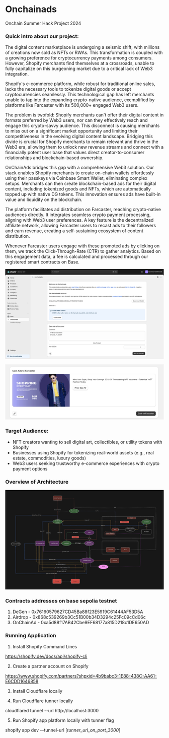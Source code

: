# Onchainads

Onchain Summer Hack Project 2024

### Quick intro about our project:

The digital content marketplace is undergoing a seismic shift, with millions of creations now sold as NFTs or RWAs. This transformation is coupled with a growing preference for cryptocurrency payments among consumers. However, Shopify merchants find themselves at a crossroads, unable to fully capitalize on this burgeoning market due to a critical lack of Web3 integration.

Shopify's e-commerce platform, while robust for traditional online sales, lacks the necessary tools to tokenize digital goods or accept cryptocurrencies seamlessly. This technological gap has left merchants unable to tap into the expanding crypto-native audience, exemplified by platforms like Farcaster with its 500,000+ engaged Web3 users.

The problem is twofold: Shopify merchants can't offer their digital content in formats preferred by Web3 users, nor can they effectively reach and engage this crypto-savvy audience. This disconnect is causing merchants to miss out on a significant market opportunity and limiting their competitiveness in the evolving digital content landscape. Bridging this divide is crucial for Shopify merchants to remain relevant and thrive in the Web3 era, allowing them to unlock new revenue streams and connect with a financially potent user base that values direct creator-to-consumer relationships and blockchain-based ownership.

OnChainAds bridges this gap with a comprehensive Web3 solution. Our stack enables Shopify merchants to create on-chain wallets effortlessly using their passkeys via Coinbase Smart Wallet, eliminating complex setups. Merchants can then create blockchain-based ads for their digital content, including tokenized goods and NFTs, which are automatically topped up with native DG tokens. This innovation ensures ads have built-in value and liquidity on the blockchain.

The platform facilitates ad distribution on Farcaster, reaching crypto-native audiences directly. It integrates seamless crypto payment processing, aligning with Web3 user preferences. A key feature is the decentralized affiliate network, allowing Farcaster users to recast ads to their followers and earn revenue, creating a self-sustaining ecosystem of content distribution.

Whenever Farcaster users engage with these promoted ads by clicking on them, we track the Click-Through-Rate (CTR) to gather analytics. Based on this engagement data, a fee is calculated and processed through our registered smart contracts on Base.

![table](./shopify_dashboard.png)

![table](./shopifycast.png)

### Target Audience: 
* NFT creators wanting to sell digital art, collectibles, or utility tokens with Shopify
* Businesses using Shopify for tokenizing real-world assets (e.g., real estate, commodities, luxury goods)
* Web3 users seeking trustworthy e-commerce experiences with crypto payment options

### Overview of Architecture

![table](./diagram_architecture.png)

### Contracts addresses on base sepolia testnet

1. DeGen - 0x76160579627CD45Ba88f23E5919C61444AF53D5A
2. Airdrop - 0x868c539269b3Cc51B00b34D3294c25Fc09cCd06c
3. OnChainAd - 0xa5d88f17AB42Cbe9EF68177a815D218c1DE650AD

### Running Application

1. Install Shopify Command Lines

https://shopify.dev/docs/api/shopify-cli

2. Create a partner account on Shopify

https://www.shopify.com/partners?shpxid=4b9babc3-1E88-438C-AA61-E6CDD1646858

3. Install Cloudflare locally

4. Run Cloudflare tunner locally

cloudflared tunnel --url http://localhost:3000

5. Run Shopify app platform locally with tunner flag

shopify app dev --tunnel-url [_tunner_url_on_port_3000_]
